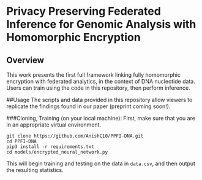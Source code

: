 # Privacy Preserving Federated Inference for Genomic Analysis with Homomorphic Encryption
## Overview
This work presents the first full framework linking fully homomorphic encryption with federated analytics, in the context of DNA nucleotide data. Users can train using the code in this repository, then perform inference. 

##Usage
The scripts and data provided in this repository allow viewers to replicate the findings found in our paper (preprint coming soon!).

###Cloning, Training (on your local machine):
First, make sure that you are in an appropriate virtual environment. 
```
git clone https://github.com/AnishC10/PPFI-DNA.git
cd PPFI-DNA
pip3 install -r requirements.txt
cd models/encrypted_neural_network.py

```
This will begin training and testing on the data in ```data.csv```, and then output the resulting statistics.   

